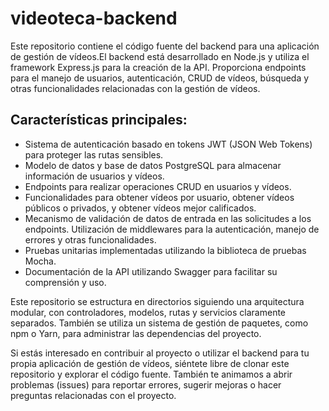 # videoteca-backend
Este repositorio contiene el código fuente del backend para una aplicación de gestión de vídeos.El backend está desarrollado en Node.js y utiliza el framework Express.js para la creación de la API. Proporciona endpoints para el manejo de usuarios, autenticación, CRUD de vídeos, búsqueda y otras funcionalidades relacionadas con la gestión de vídeos.
## Características principales:
* Sistema de autenticación basado en tokens JWT (JSON Web Tokens) para proteger las rutas sensibles.
* Modelo de datos y base de datos PostgreSQL para almacenar información de usuarios y vídeos.
* Endpoints para realizar operaciones CRUD en usuarios y vídeos.
* Funcionalidades para obtener vídeos por usuario, obtener vídeos públicos o privados, y obtener vídeos mejor calificados.
* Mecanismo de validación de datos de entrada en las solicitudes a los endpoints.
Utilización de middlewares para la autenticación, manejo de errores y otras funcionalidades.
* Pruebas unitarias implementadas utilizando la biblioteca de pruebas Mocha.
* Documentación de la API utilizando Swagger para facilitar su comprensión y uso.

Este repositorio se estructura en directorios siguiendo una arquitectura modular, con controladores, modelos, rutas y servicios claramente separados. También se utiliza un sistema de gestión de paquetes, como npm o Yarn, para administrar las dependencias del proyecto.

Si estás interesado en contribuir al proyecto o utilizar el backend para tu propia aplicación de gestión de vídeos, siéntete libre de clonar este repositorio y explorar el código fuente. También te animamos a abrir problemas (issues) para reportar errores, sugerir mejoras o hacer preguntas relacionadas con el proyecto.
